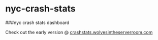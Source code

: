 nyc-crash-stats
===============

###nyc crash stats dashboard

Check out the early version @ [crashstats.wolvesintheserverroom.com](http://crashstats.wolvesintheserverroom.com/)

